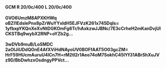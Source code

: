 #### GCM R 20/0c/400 L 20/0c/400
**GVO6UmzM8APXKHWq**<br/>**oBZI1EdslePnx8pZrWuYYxldH5EJFVzK261x745Dqls=**<br/>**1yfbxpYKQnXeXvNtDGKOmFg6Tr/hAxkzwJJBNc/7E3cCrheH2mKanDvjUICKSTBq9wybX2RNP+oYZb2g...**<br/><br/>
**3wDVb9muB/LoSMDC**<br/>**2aOlJiUDdQOnE4AfXViHdNAyoUV0BOFfAAT5O03gcZM=**<br/>**HrF59HUcmAuruU4lCn7H+rM2tl2r1Aeo74oM7SokhC45IYf31ABrShXuJVz9D/BbDwhzxOsdngyPPVct...**